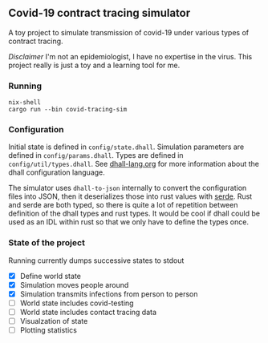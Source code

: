 ## Covid-19 contract tracing simulator

A toy project to simulate transmission of covid-19 under various types of
contract tracing.

*Disclaimer* I'm not an epidemiologist, I have no expertise in the virus. This
project really is just a toy and a learning tool for me.


### Running

``` shell
nix-shell
cargo run --bin covid-tracing-sim
```

### Configuration

Initial state is defined in `config/state.dhall`. Simulation parameters are
defined in `config/params.dhall`. Types are defined in
`config/util/types.dhall`. See [dhall-lang.org](https://dhall-lang.org) for more
information about the dhall configuration language.

The simulator uses `dhall-to-json` internally to convert the configuration files
into JSON, then it deserializes those into rust values with
[serde](https://serde.rs). Rust and serde are both typed, so there is quite a
lot of repetition between definition of the dhall types and rust types. It would
be cool if dhall could be used as an IDL within rust so that we
only have to define the types once.

### State of the project

Running currently dumps successive states to stdout

 - [x] Define world state
 - [x] Simulation moves people around
 - [x] Simulation transmits infections from person to person
 - [ ] World state includes covid-testing
 - [ ] World state includes contact tracing data
 - [ ] Visualzation of state
 - [ ] Plotting statistics
